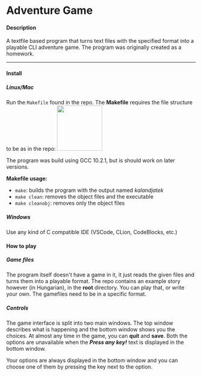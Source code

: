 # Adventure Game

#### Description
A textfile based program that turns text files with the specified format
into a playable CLI adventure game. The program was originally created as a homework.

---

#### Install
##### Linux/Mac
Run the `Makefile` found in the repo. The **Makefile** requires the file structure to be as in the repo:
<img src="/home/brokkr/Pictures/fileStruct.png" width=120 />

The program was build using GCC 10.2.1, but is should work on later versions.

**Makefile usage:**
- `make`: builds the program with the output named *kalandjatek*
- `make clean`: removes the object files and the executable
- `make cleanobj`: removes only the object files


##### Windows
Use any kind of C compatible IDE (VSCode, CLion, CodeBlocks, etc.)


#### How to play
##### Game files
The program itself doesn't have a game in it, it just reads the given files and turns them into a playable format.
The repo contains an example story however (in Hungarian), in the **root** directory.
You can play that, or write your own. The gamefiles need to be in a specific format.

##### Controls
The game interface is split into two main windows. The top window describes what is happening and
the bottom window shows you the choices. At almost any time in the game, you can **quit** and **save**.
Both the options are unavailable when the ***Press any key!*** text is displayed in the bottom window.

Your options are always displayed in the bottom window and you can choose one of them by pressing the
key next to the option.
